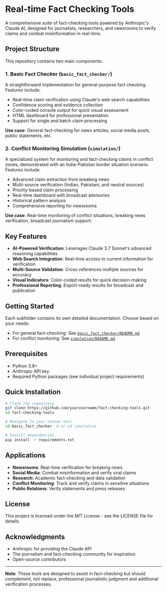 # Real-time Fact Checking Tools

A comprehensive suite of fact-checking tools powered by Anthropic's Claude AI, designed for journalists, researchers, and newsrooms to verify claims and combat misinformation in real-time.

## Project Structure

This repository contains two main components:

### 1. Basic Fact Checker (`basic_fact_checker/`)
A straightforward implementation for general-purpose fact checking. Features include:
- Real-time claim verification using Claude's web search capabilities
- Confidence scoring and evidence collection
- Color-coded console output for quick visual assessment
- HTML dashboard for professional presentation
- Support for single and batch claim processing

**Use case**: General fact-checking for news articles, social media posts, public statements, etc.

### 2. Conflict Monitoring Simulation (`simulation/`)
A specialized system for monitoring and fact-checking claims in conflict zones, demonstrated with an India-Pakistan border situation scenario. Features include:
- Advanced claim extraction from breaking news
- Multi-source verification (Indian, Pakistani, and neutral sources)
- Priority-based claim processing
- Real-time dashboard with broadcast advisories
- Historical pattern analysis
- Comprehensive reporting for newsrooms

**Use case**: Real-time monitoring of conflict situations, breaking news verification, broadcast journalism support.

## Key Features

- **AI-Powered Verification**: Leverages Claude 3.7 Sonnet's advanced reasoning capabilities
- **Web Search Integration**: Real-time access to current information for verification
- **Multi-Source Validation**: Cross-references multiple sources for accuracy
- **Visual Indicators**: Color-coded results for quick decision-making
- **Professional Reporting**: Export-ready results for broadcast and publication

## Getting Started

Each subfolder contains its own detailed documentation. Choose based on your needs:

- For general fact-checking: See [`basic_fact_checker/README.md`](basic_fact_checker/README.md)
- For conflict monitoring: See [`simulation/README.md`](simulation/README.md)

## Prerequisites

- Python 3.8+
- Anthropic API key
- Required Python packages (see individual project requirements)

## Quick Installation

```bash
# Clone the repository
git clone https://github.com/yourusername/fact-checking-tools.git
cd fact-checking-tools

# Navigate to your chosen tool
cd basic_fact_checker  # or cd simulation

# Install dependencies
pip install -r requirements.txt
```

## Applications

- **Newsrooms**: Real-time verification for breaking news
- **Social Media**: Combat misinformation and verify viral claims
- **Research**: Academic fact-checking and data validation
- **Conflict Monitoring**: Track and verify claims in sensitive situations
- **Public Relations**: Verify statements and press releases


## License

This project is licensed under the MIT License - see the LICENSE file for details.

## Acknowledgments

- Anthropic for providing the Claude API
- The journalism and fact-checking community for inspiration
- Open-source contributors

---

**Note**: These tools are designed to assist in fact-checking but should complement, not replace, professional journalistic judgment and additional verification processes.
